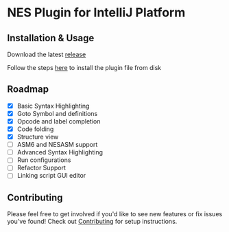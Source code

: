 # NES Plugin for IntelliJ Platform

## Installation & Usage

Download the latest [release](https://github.com/simonhochrein/intellij-nes/releases)

Follow the steps [here](https://www.jetbrains.com/help/idea/managing-plugins.html#install_plugin_from_disk) to install the plugin file from disk

## Roadmap
* [x] Basic Syntax Highlighting
* [x] Goto Symbol and definitions
* [x] Opcode and label completion
* [x] Code folding
* [x] Structure view
* [ ] ASM6 and NESASM support
* [ ] Advanced Syntax Highlighting
* [ ] Run configurations
* [ ] Refactor Support
* [ ] Linking script GUI editor

## Contributing
Please feel free to get involved if you'd like to see new features or fix issues you've found! Check out [Contributing](CONTRIBUTING.md) for setup instructions.